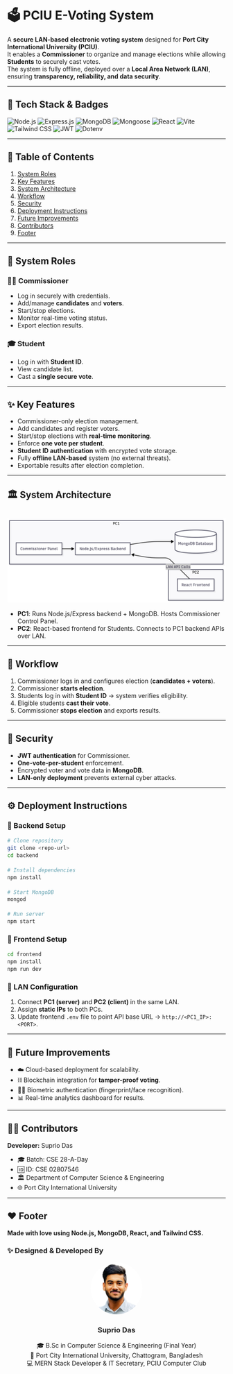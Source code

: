 # 🗳️ PCIU E-Voting System

A **secure LAN-based electronic voting system** designed for **Port City International University (PCIU)**.  
It enables a **Commissioner** to organize and manage elections while allowing **Students** to securely cast votes.  
The system is fully offline, deployed over a **Local Area Network (LAN)**, ensuring **transparency, reliability, and data security**.

---

## 🚀 Tech Stack & Badges

![Node.js](https://img.shields.io/badge/Node.js-339933?style=for-the-badge&logo=node.js&logoColor=white)
![Express.js](https://img.shields.io/badge/Express.js-000000?style=for-the-badge&logo=express&logoColor=white)
![MongoDB](https://img.shields.io/badge/MongoDB-4EA94B?style=for-the-badge&logo=mongodb&logoColor=white)
![Mongoose](https://img.shields.io/badge/Mongoose-880000?style=for-the-badge&logo=mongoose&logoColor=white)
![React](https://img.shields.io/badge/React-20232A?style=for-the-badge&logo=react&logoColor=61DAFB)
![Vite](https://img.shields.io/badge/Vite-646CFF?style=for-the-badge&logo=vite&logoColor=white)
![Tailwind CSS](https://img.shields.io/badge/Tailwind_CSS-38B2AC?style=for-the-badge&logo=tailwind-css&logoColor=white)
![JWT](https://img.shields.io/badge/JWT-black?style=for-the-badge&logo=json-web-tokens&logoColor=white)
![Dotenv](https://img.shields.io/badge/Dotenv-ECD53F?style=for-the-badge&logo=dotenv&logoColor=black)

---

## 📑 Table of Contents

1. [System Roles](#-system-roles)  
2. [Key Features](#-key-features)  
3. [System Architecture](#-system-architecture)  
4. [Workflow](#-workflow)  
5. [Security](#-security)  
6. [Deployment Instructions](#-deployment-instructions)  
7. [Future Improvements](#-future-improvements)  
8. [Contributors](#-contributors)  
9. [Footer](#-footer)  

---

## 👥 System Roles

### 🧑‍⚖️ Commissioner
- Log in securely with credentials.  
- Add/manage **candidates** and **voters**.  
- Start/stop elections.  
- Monitor real-time voting status.  
- Export election results.  

### 🎓 Student
- Log in with **Student ID**.  
- View candidate list.  
- Cast a **single secure vote**.  

---

## ✨ Key Features
- Commissioner-only election management.  
- Add candidates and register voters.  
- Start/stop elections with **real-time monitoring**.  
- Enforce **one vote per student**.  
- **Student ID authentication** with encrypted vote storage.  
- Fully **offline LAN-based** system (no external threats).  
- Exportable results after election completion.  

---

## 🏛 System Architecture
<br>
<img src="PCIU-Evoting Flowchart.png"/>
<br>

- **PC1**: Runs Node.js/Express backend + MongoDB. Hosts Commissioner Control Panel.  
- **PC2**: React-based frontend for Students. Connects to PC1 backend APIs over LAN.  

---

## 🔄 Workflow

1. Commissioner logs in and configures election (**candidates + voters**).  
2. Commissioner **starts election**.  
3. Students log in with **Student ID** → system verifies eligibility.  
4. Eligible students **cast their vote**.  
5. Commissioner **stops election** and exports results.  

---

## 🔐 Security
- **JWT authentication** for Commissioner.  
- **One-vote-per-student** enforcement.  
- Encrypted voter and vote data in **MongoDB**.  
- **LAN-only deployment** prevents external cyber attacks.  

---

## ⚙️ Deployment Instructions

### 🔹 Backend Setup
```bash
# Clone repository
git clone <repo-url>
cd backend

# Install dependencies
npm install

# Start MongoDB
mongod

# Run server
npm start
```

### 🔹 Frontend Setup
```bash
cd frontend
npm install
npm run dev
```

### 🔹 LAN Configuration
1. Connect **PC1 (server)** and **PC2 (client)** in the same LAN.  
2. Assign **static IPs** to both PCs.  
3. Update frontend `.env` file to point API base URL → `http://<PC1_IP>:<PORT>`.  

---

## 🔮 Future Improvements
- ☁️ Cloud-based deployment for scalability.  
- ⛓ Blockchain integration for **tamper-proof voting**.  
- 🧑‍💻 Biometric authentication (fingerprint/face recognition).  
- 📊 Real-time analytics dashboard for results.  

---

## 👨‍💻 Contributors

**Developer:** Suprio Das  
- 🎓 Batch: CSE 28-A-Day  
- 🆔 ID: CSE 02807546  
- 🏛 Department of Computer Science & Engineering  
- 🌐 Port City International University  

---

## ❤️ Footer

**Made with love using Node.js, MongoDB, React, and Tailwind CSS.**

### ✨ Designed & Developed By  

<p align="center">
  <img src="My-Professional-Image.png" alt="Suprio Das" width="120" height="120" style="border-radius:50%" />
</p>

<h3 align="center">Suprio Das</h3>

<p align="center">
  🎓 B.Sc in Computer Science & Engineering (Final Year) <br/>
  🏫 Port City International University, Chattogram, Bangladesh <br/>
  💻 MERN Stack Developer & IT Secretary, PCIU Computer Club
</p>

